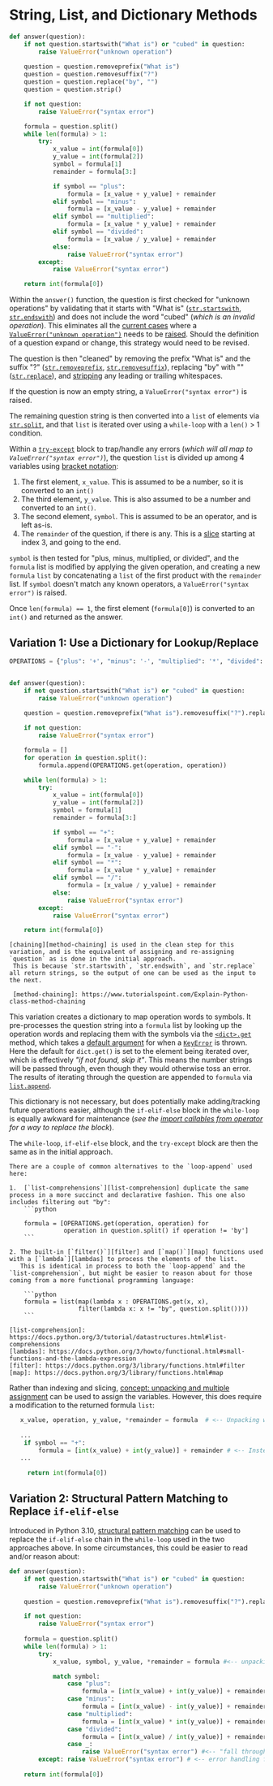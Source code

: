 # String, List, and Dictionary Methods


```python
def answer(question):
    if not question.startswith("What is") or "cubed" in question:
        raise ValueError("unknown operation")
    
    question = question.removeprefix("What is")
    question = question.removesuffix("?")
    question = question.replace("by", "")
    question = question.strip()

    if not question:
        raise ValueError("syntax error")

    formula = question.split()
    while len(formula) > 1:
        try:
            x_value = int(formula[0])
            y_value = int(formula[2])
            symbol = formula[1]
            remainder = formula[3:]

            if symbol == "plus":
                formula = [x_value + y_value] + remainder
            elif symbol == "minus":
                formula = [x_value - y_value] + remainder
            elif symbol == "multiplied":
                formula = [x_value * y_value] + remainder
            elif symbol == "divided":
                formula = [x_value / y_value] + remainder
            else:
                raise ValueError("syntax error")
        except:
            raise ValueError("syntax error")

    return int(formula[0])
```

Within the `answer()` function, the question is first checked for "unknown operations" by validating that it starts with "What is" ([`str.startswith`][startswith], [`str.endswith`][endswith]) and does not include the word "cubed" (_which is an invalid operation_).
This eliminates all the [current cases][unknown-operation-tests] where a [`ValueError("unknown operation")`][value-error] needs to be [raised][raise-statement].
Should the definition of a question expand or change, this strategy would need to be revised.


The question is then "cleaned" by removing the prefix "What is" and the suffix "?" ([`str.removeprefix`][removeprefix], [`str.removesuffix`][removesuffix]), replacing "by" with "" ([`str.replace`][str-replace]), and [stripping][strip] any leading or trailing whitespaces.


If the question is now an empty string, a `ValueError("syntax error")` is raised.


The remaining question string is then converted into a `list` of elements via [`str.split`][split], and that `list` is iterated over using a `while-loop` with a `len()` > 1  condition.

Within a [`try-except`][handling-exceptions] block to trap/handle any errors (_which will all map to `ValueError("syntax error")`_), the question `list` is divided up among 4 variables using [bracket notation][bracket-notation]:

1. The first element, `x_value`. This is assumed to be a number, so it is converted to an `int()`
2. The third element, `y_value`. This is also assumed to be a number and converted to an `int()`.
3. The second element, `symbol`.  This is assumed to be an operator, and is left as-is.
4. The `remainder` of the question, if there is any. This is a [slice][list-slice] starting at index 3, and going to the end.


`symbol` is then tested for "plus, minus, multiplied, or divided", and the `formula` list is modified by applying the given operation, and creating a new `formula` `list` by concatenating a `list` of the first product with the `remainder` list.
If `symbol` doesn't match any known operators, a `ValueError("syntax error")` is raised.

Once `len(formula) == 1`, the first element (`formula[0]`) is converted to an `int()` and returned as the answer.


## Variation 1:  Use a Dictionary for Lookup/Replace


```python
OPERATIONS = {"plus": '+', "minus": '-', "multiplied": '*', "divided": '/'}


def answer(question):
    if not question.startswith("What is") or "cubed" in question:
        raise ValueError("unknown operation")
    
    question = question.removeprefix("What is").removesuffix("?").replace("by", "").strip()

    if not question:
        raise ValueError("syntax error")

    formula = []
    for operation in question.split():
        formula.append(OPERATIONS.get(operation, operation))

    while len(formula) > 1:
        try:
            x_value = int(formula[0])
            y_value = int(formula[2])
            symbol = formula[1]
            remainder = formula[3:]

            if symbol == "+":
                formula = [x_value + y_value] + remainder
            elif symbol == "-":
                formula = [x_value - y_value] + remainder
            elif symbol == "*":
                formula = [x_value * y_value] + remainder
            elif symbol == "/":
                formula = [x_value / y_value] + remainder
            else:
                raise ValueError("syntax error")
        except:
            raise ValueError("syntax error")

    return int(formula[0])
```


````exercism/note
[chaining][method-chaining] is used in the clean step for this variation, and is the equivalent of assigning and re-assigning `question` as is done in the initial approach.
 This is because `str.startswith`, `str.endswith`, and `str.replace` all return strings, so the output of one can be used as the input to the next.  
 
 [method-chaining]: https://www.tutorialspoint.com/Explain-Python-class-method-chaining
````


This variation creates a dictionary to map operation words to symbols.
It pre-processes the question string into a `formula` list by looking up the operation words and replacing them with the symbols via the [`<dict>.get`][dict-get] method, which takes a [default argument][default-argument] for when a [`KeyError`][keyerror] is thrown.
Here the default for `dict.get()` is set to the element being iterated over, which is effectively  _"if not found, skip it"_.
This means the number strings will be passed through, even though they would otherwise toss an error.
 The results of iterating through the question are appended to `formula` via [`list.append`][list-append].


This dictionary is not necessary, but does potentially make adding/tracking future operations easier, although the `if-elif-else` block in the `while-loop` is equally awkward for maintenance (_see the [import callables from operator][approach-import-callables-from-operator] for a way to replace the block_).

The `while-loop`, `if-elif-else` block, and the `try-except` block are then the same as in the initial approach.


````exercism/note
There are a couple of common alternatives to the `loop-append` used here:

1.  [`list-comprehensions`][list-comprehension] duplicate the same process in a more succinct and declarative fashion. This one also includes filtering out "by":
    ```python
       
    formula = [OPERATIONS.get(operation, operation) for 
               operation in question.split() if operation != 'by']
    ```  

2. The built-in [`filter()`][filter] and [`map()`][map] functions used with a [`lambda`][lambdas] to process the elements of the list. 
   This is identical in process to both the `loop-append` and the `list-comprehension`, but might be easier to reason about for those coming from a more functional programming language:

    ```python
    formula = list(map(lambda x : OPERATIONS.get(x, x), 
                   filter(lambda x: x != "by", question.split())))
    ```

[list-comprehension]: https://docs.python.org/3/tutorial/datastructures.html#list-comprehensions
[lambdas]: https://docs.python.org/3/howto/functional.html#small-functions-and-the-lambda-expression
[filter]: https://docs.python.org/3/library/functions.html#filter
[map]: https://docs.python.org/3/library/functions.html#map
````

 Rather than indexing and slicing, [concept: unpacking and multiple assignment](/tracks/python/concepts/unpacking-and-multiple-assignment) can be used to assign the variables.
 However, this does require a modification to the returned formula `list`:


 ```python
    x_value, operation, y_value, *remainder = formula  # <-- Unpacking won't allow conversion to int() here.
    
    ...
     if symbol == "+":
         formula = [int(x_value) + int(y_value)] + remainder # <-- Instead, conversion to int() must happen here.
    ...
    
      return int(formula[0])
 ```


## Variation 2:  Structural Pattern Matching to Replace `if-elif-else`


Introduced in Python 3.10, [structural pattern matching][structural-pattern-matching] can be used to replace the `if-elif-else` chain in the `while-loop` used in the two approaches above.
In some circumstances, this could be easier to read and/or reason about: 


```python
def answer(question):
    if not question.startswith("What is") or "cubed" in question:
        raise ValueError("unknown operation")
    
    question = question.removeprefix("What is").removesuffix("?").replace("by", "").strip()

    if not question:
        raise ValueError("syntax error")
    
    formula = question.split()
    while len(formula) > 1:
        try:
            x_value, symbol, y_value, *remainder = formula #<-- unpacking and multiple assignment.

            match symbol:
                case "plus": 
                    formula = [int(x_value) + int(y_value)] + remainder
                case "minus": 
                    formula = [int(x_value) - int(y_value)] + remainder
                case "multiplied": 
                    formula = [int(x_value) * int(y_value)] + remainder
                case "divided": 
                    formula = [int(x_value) / int(y_value)] + remainder
                case _: 
                    raise ValueError("syntax error") #<-- "fall through case for no match."
        except: raise ValueError("syntax error") # <-- error handling for anything else that goes wrong.
    
    return int(formula[0])
```  

[approach-import-callables-from-operator]: https://exercism.org/tracks/python/exercises/wordy/approaches/import-callables-from-operator
[bracket-notation]: https://docs.python.org/3/library/stdtypes.html#common-sequence-operations
[default-argument]: https://docs.python.org/3/tutorial/controlflow.html#default-argument-values
[dict-get]: https://docs.python.org/3/library/stdtypes.html#dict.get
[endswith]: https://docs.python.org/3.9/library/stdtypes.html#str.endswith
[handling-exceptions]: https://docs.python.org/3.11/tutorial/errors.html#handling-exceptions
[keyerror]: https://docs.python.org/3/library/exceptions.html#KeyError
[list-append]: https://docs.python.org/3/tutorial/datastructures.html#more-on-lists
[list-slice]: https://www.pythonmorsels.com/slicing/
[raise-statement]: https://docs.python.org/3/reference/simple_stmts.html#the-raise-statement
[removeprefix]: https://docs.python.org/3.9/library/stdtypes.html#str.removeprefix
[removesuffix]: https://docs.python.org/3.9/library/stdtypes.html#str.removesuffix
[split]: https://docs.python.org/3.9/library/stdtypes.html#str.split
[startswith]: https://docs.python.org/3.9/library/stdtypes.html#str.startswith
[str-replace]: https://docs.python.org/3/library/stdtypes.html#str.replace
[strip]: https://docs.python.org/3.9/library/stdtypes.html#str.strip
[structural-pattern-matching]: https://peps.python.org/pep-0636/
[unknown-operation-tests]: https://github.com/exercism/python/blob/main/exercises/practice/wordy/wordy_test.py#L58-L68
[value-error]: https://docs.python.org/3.11/library/exceptions.html#ValueError
